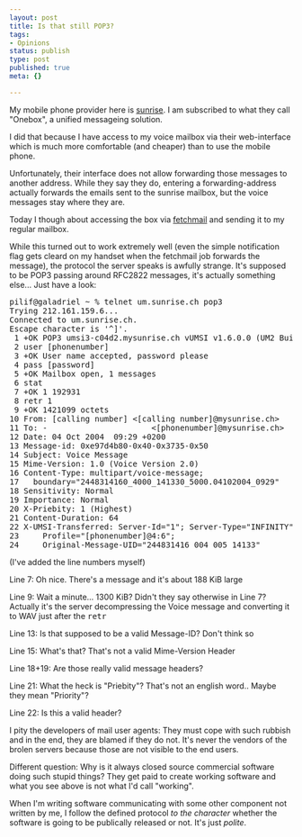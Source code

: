 ```yaml
---
layout: post
title: Is that still POP3?
tags:
- Opinions
status: publish
type: post
published: true
meta: {}

---
```

<p>
My mobile phone provider here is <a href="http://www.sunrise.ch">sunrise</a>. I am subscribed to what they call "Onebox", a unified messageing solution.
</p>
<p>I did that because I have access to my voice mailbox via their web-interface which is much more comfortable (and cheaper) than to use the mobile phone.</p>
<p>Unfortunately, their interface does not allow forwarding those messages to another address. While they say they do, entering a forwarding-address actually forwards the emails sent to the sunrise mailbox, but the voice messages stay where they are.</p>
<p>Today I though about accessing the box via <a href="http://catb.org/~esr/fetchmail/">fetchmail</a> and sending it to my regular mailbox.</p>
<p>While this turned out to work extremely well (even the simple notification flag gets cleard on my handset when the fetchmail job forwards the message), the protocol the server speaks is awfully strange. It's supposed to be POP3 passing around RFC2822 messages, it's actually something else... Just have a look:</p>

<pre class="code">
pilif@galadriel ~ % telnet um.sunrise.ch pop3
Trying 212.161.159.6...
Connected to um.sunrise.ch.
Escape character is '^]'.
 1 +OK POP3 umsi3-c04d2.mysunrise.ch vUMSI v1.6.0.0 (UM2 Build 030408) server ready
 2 user [phonenumber]
 3 +OK User name accepted, password please
 4 pass [password]
 5 +OK Mailbox open, 1 messages
 6 stat
 7 +OK 1 192931
 8 retr 1
 9 +OK 1421099 octets
10 From: [calling number] <[calling number]@mysunrise.ch>
11 To: -                      <[phonenumber]@mysunrise.ch>
12 Date: 04 Oct 2004  09:29 +0200
13 Message-id: 0xe97d4b80-0x40-0x3735-0x50
14 Subject: Voice Message
15 Mime-Version: 1.0 (Voice Version 2.0)
16 Content-Type: multipart/voice-message;
17   boundary="2448314160_4000_141330_5000.04102004_0929"
18 Sensitivity: Normal
19 Importance: Normal
20 X-Priebity: 1 (Highest)
21 Content-Duration: 64
22 X-UMSI-Transferred: Server-Id="1"; Server-Type="INFINITY";
23     Profile="[phonenumber]@4:6";
24     Original-Message-UID="244831416 004 005 14133"
</pre>
<p>
(I've added the line numbers myself)
</p>
<p>Line 7: Oh nice. There's a message and it's about 188 KiB large</p>
<p>Line 9: Wait a minute... 1300 KiB? Didn't they say otherwise in Line 7? Actually it's the server decompressing the Voice message and converting it to WAV just after the <tt>retr</tt></p>
<p>Line 13: Is that supposed to be a valid Message-ID? Don't think so</p>
<p>Line 15: What's that? That's not a valid Mime-Version Header</p>
<p>Line 18+19: Are those really valid message headers?</p>
<p>Line 21: What the heck is "Priebity"? That's not an english word.. Maybe they mean "Priority"?</p>
<p>Line 22: Is this a valid header?</p>
<p>I pity the developers of mail user agents: They must cope with such rubbish and in the end, they are blamed if they do not. It's never the vendors of the brolen servers because those are not visible to the end users.</p>
<p>Different question: Why is it always closed source commercial software doing such stupid things? They get paid to create working software and what you see above is not what I'd call "working".</p>
<p>When I'm writing software communicating with some other component not written by me, I follow the defined protocol <em>to the character</em> whether the software is going to be publically released or not. It's just <em>polite</em>.</p>
